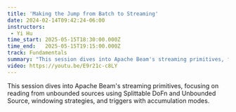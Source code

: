 ```yaml
---
title: 'Making the Jump from Batch to Streaming'
date: 2024-02-14T09:42:24-06:00
instructors:
 - Yi Hu
time_start: 2025-05-15T18:30:00.000Z
time_end:   2025-05-15T19:15:00.000Z
track: Fundamentals
summary: "This session dives into Apache Beam's streaming primitives, focusing on reading from unbounded sources using Splittable DoFn and Unbounded Source, windowing strategies, and triggers with accumulation modes."
video: https://youtu.be/E9r21c-c8LY
---
```


This session dives into Apache Beam's streaming primitives, focusing on reading from unbounded sources using Splittable DoFn and Unbounded Source, windowing strategies, and triggers with accumulation modes.